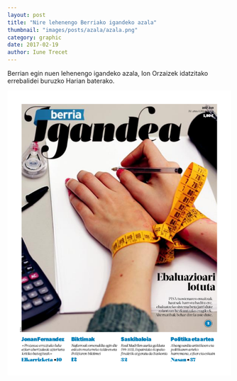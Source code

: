 ```yaml
---
layout: post
title: "Nire lehenengo Berriako igandeko azala"
thumbnail: "images/posts/azala/azala.png"
category: graphic
date: 2017-02-19
author: Iune Trecet
---
```


Berrian egin nuen lehenengo igandeko azala, Ion Orzaizek idatzitako errebalidei buruzko Harian baterako.

![Nafarroako Hitza azala](/images/posts/azala/azala1.png)
